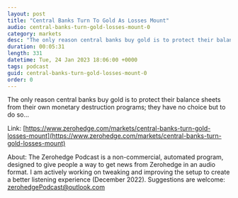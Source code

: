 ```yaml
---
layout: post
title: "Central Banks Turn To Gold As Losses Mount"
audio: central-banks-turn-gold-losses-mount-0
category: markets
desc: "The only reason central banks buy gold is to protect their balance sheets from their own monetary destruction programs; they have no choice but to do so..."
duration: 00:05:31
length: 331
datetime: Tue, 24 Jan 2023 18:06:00 +0000
tags: podcast
guid: central-banks-turn-gold-losses-mount-0
order: 0
---
```

The only reason central banks buy gold is to protect their balance sheets from their own monetary destruction programs; they have no choice but to do so...

Link: [https://www.zerohedge.com/markets/central-banks-turn-gold-losses-mount](https://www.zerohedge.com/markets/central-banks-turn-gold-losses-mount)

About: The Zerohedge Podcast is a non-commercial, automated program, designed to give people a way to get news from Zerohedge in an audio format.  I am actively working on tweaking and improving the setup to create a better listening experience (December 2022).  Suggestions are welcome: [zerohedgePodcast@outlook.com](mailto:zerohedgePodcast@outlook.com)